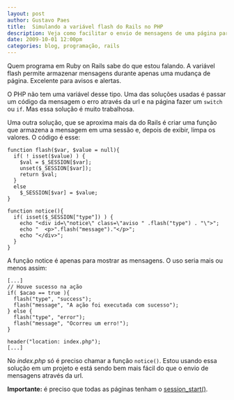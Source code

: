 ```yaml
---
layout: post
author: Gustavo Paes
title:  Simulando a variável flash do Rails no PHP
description: Veja como facilitar o envio de mensagens de uma página par outra usando o conceito da variável "flash", do Rails.
date: 2009-10-01 12:00pm
categories: blog, programação, rails
---
```


Quem programa em Ruby on Rails sabe do que estou falando. A variável flash permite armazenar mensagens durante apenas uma mudança de página. Excelente para avisos e alertas.

O PHP não tem uma variável desse tipo. Uma das soluções usadas é passar um código da mensagem o erro através da url e na página fazer um `switch` ou `if`. Mas essa solução é muito trabalhosa.

Uma outra solução, que se aproxima mais da do Rails é criar uma função que armazena a mensagem em uma sessão e, depois de exibir, limpa os valores. O código é esse:

    
    function flash($var, $value = null){
      if( ! isset($value) ) {
        $val = $_SESSION[$var];
        unset($_SESSION[$var]);
        return $val;
      }
      else
        $_SESSION[$var] = $value;
    }

    function notice(){
      if( isset($_SESSION["type"]) ) {
        echo "<div id=\"notice\" class=\"aviso " .flash("type") . "\">";
        echo "  <p>".flash("message")."</p>";
        echo "</div>";
      }
    }
    

A função notice é apenas para mostrar as mensagens. O uso seria mais ou menos assim:

    [...]
    // Houve sucesso na ação
    if( $acao == true ){
      flash("type", "success");
      flash("message", "A ação foi executada com sucesso");
    } else {
      flash("type", "error");
      flash("message", "Ocorreu um erro!");
    }

    header("location: index.php");
    [...]

No _index.php_ só é preciso chamar a função `notice()`. Estou usando essa solução em um projeto e está sendo bem mais fácil do que o envio de mensagens através da url.

**Importante:** é preciso que todas as páginas tenham o [session_start()](http://br2.php.net/session_start).

